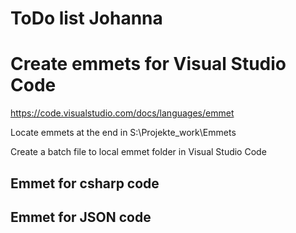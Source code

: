 ToDo list Johanna 
=========================

# Create emmets for Visual Studio Code

https://code.visualstudio.com/docs/languages/emmet


Locate emmets at the end in S:\Projekte\_work\Emmets

Create a batch file to local emmet folder in Visual Studio Code

## Emmet for csharp code


## Emmet for JSON code


